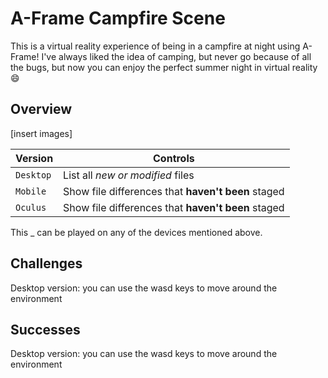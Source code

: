 # A-Frame Campfire Scene
This is a virtual reality experience of being in a campfire at night using A-Frame! I've always liked the idea of camping, but never go because of all the bugs, but now you can enjoy the perfect summer night in virtual reality	:smile:

## Overview
[insert images]

| Version | Controls |
| --- | --- |
| `Desktop` | List all *new or modified* files |
| `Mobile` | Show file differences that **haven't been** staged |
| `Oculus` | Show file differences that **haven't been** staged |

This _ can be played on any of the devices mentioned above.

## Challenges
Desktop version: you can use the wasd keys to move around the environment

## Successes
Desktop version: you can use the wasd keys to move around the environment
